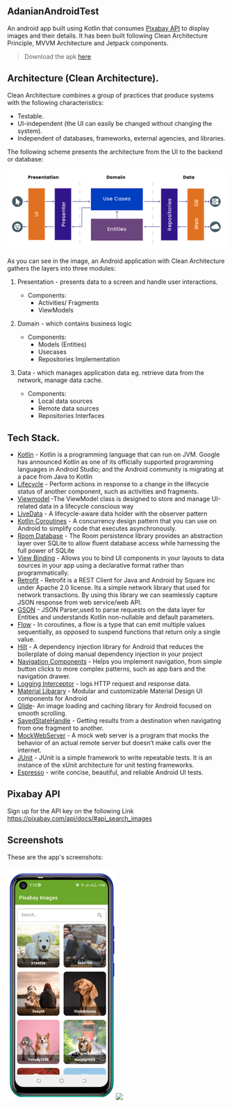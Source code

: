 ## AdanianAndroidTest

An android app built using Kotlin that consumes [Pixabay API](https://pixabay.com/api/docs/#api_search_images) to display images and their details. It has been built following Clean Architecture Principle, MVVM Architecture and Jetpack components.

> Download the apk [here](https://drive.google.com/file/d/1AkNYoby6kXTOnlSb_Uk43kyBurYlWTzY/view?usp=sharing)

## Architecture (Clean Architecture).
Clean Architecture combines a group of practices that produce systems with the following characteristics:
- Testable.
- UI-independent (the UI can easily be changed without changing the system).
- Independent of databases, frameworks, external agencies, and libraries.

The following scheme presents the architecture from the UI to the backend or database:

<p align="center"><img src="screenshots/clean_arch.png" alt="Clean Architecture Diagram"></p>

As you can see in the image, an Android application with Clean Architecture gathers the layers into three modules:
1. Presentation - presents data to a screen and handle user interactions.
     - Components:
       - Activities/ Fragments
       - ViewModels
       
2. Domain - which contains business logic
     - Components:
       - Models (Entities)
       - Usecases
       - Repositories Implementation
       
3. Data - which manages application data eg. retrieve data from the network, manage data cache.
     - Components:
       - Local data sources
       - Remote data sources
       - Repositories Interfaces
       
 ## Tech Stack.      
- [Kotlin](https://developer.android.com/kotlin) - Kotlin is a programming language that can run on JVM. Google has announced Kotlin as one of its officially supported programming languages in Android Studio; and the Android community is migrating at a pace from Java to Kotlin
- [Lifecycle](https://developer.android.com/topic/libraries/architecture/lifecycle) - Perform actions in response to a change in the lifecycle status of another component, such as activities and fragments.
- [Viewmodel](https://developer.android.com/topic/libraries/architecture/viewmodel) -The ViewModel class is designed to store and manage UI-related data in a lifecycle conscious way
- [LiveData](https://developer.android.com/topic/libraries/architecture/livedata) -  A lifecycle-aware data holder with the observer pattern
- [Kotlin Coroutines](https://developer.android.com/kotlin/coroutines) - A concurrency design pattern that you can use on Android to simplify code that executes asynchronously.
- [Room Database](https://developer.android.com/training/data-storage/room) - The Room persistence library provides an abstraction layer over SQLite to allow fluent database access while harnessing the full power of SQLite
- [View Binding](https://developer.android.com/topic/libraries/data-binding/) - Allows you to bind UI components in your layouts to data sources in your app using a declarative format rather than programmatically.
- [Retrofit](https://square.github.io/retrofit) -  Retrofit is a REST Client for Java and Android by Square inc under Apache 2.0 license. Its a simple network library that used for network transactions. By using this library we can seamlessly capture JSON response from web service/web API.
- [GSON](https://github.com/square/gson) - JSON Parser,used to parse requests on the data layer for Entities and understands Kotlin non-nullable and default parameters.
- [Flow](https://developer.android.com/kotlin/flow) - In coroutines, a flow is a type that can emit multiple values sequentially, as opposed to suspend functions that return only a single value.
- [Hilt](https://developer.android.com/training/dependency-injection/hilt-android) -  A dependency injection library for Android that reduces the boilerplate of doing manual dependency injection in your project
- [Navigation Components](https://developer.android.com/guide/navigation/navigation-getting-started) -  Helps you implement navigation, from simple button clicks to more complex patterns, such as app bars and the navigation drawer.
- [Logging Interceptor](https://github.com/square/okhttp/blob/master/okhttp-logging-interceptor/README.md) -  logs HTTP request and response data.
- [Material Libarary](https://material.io/develop/android) -  Modular and customizable Material Design UI components for Android
- [Glide](https://github.com/bumptech/glide)- An image loading and caching library for Android focused on smooth scrolling.
- [SavedStateHandle](https://developer.android.com/guide/navigation/navigation-programmatic) - Getting results from a destination when navigating from one fragment to another.
- [MockWebServer](https://github.com/square/okhttp/tree/master/mockwebserver) -  A mock web server is a program that mocks the behavior of an actual remote server but doesn’t make calls over the internet. 
- [JUnit](https://junit.org/junit4/) - JUnit is a simple framework to write repeatable tests. It is an instance of the xUnit architecture for unit testing frameworks.
- [Espresso](https://developer.android.com/training/testing/espresso) - write concise, beautiful, and reliable Android UI tests.


## Pixabay API
Sign up for the API key  on the following Link https://pixabay.com/api/docs/#api_search_images

## Screenshots
These are the app's screenshots:

<img src="screenshots/demo1.png" width="250"/><img src="screenshots/demo2.1.png" width="250"/> 

